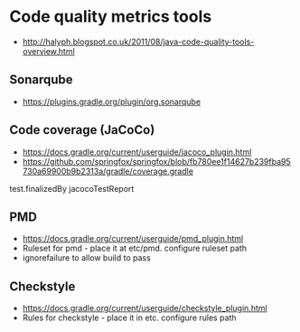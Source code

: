 # Code quality metrics tools

* http://halyph.blogspot.co.uk/2011/08/java-code-quality-tools-overview.html

## Sonarqube

* https://plugins.gradle.org/plugin/org.sonarqube

## Code coverage (JaCoCo)

* https://docs.gradle.org/current/userguide/jacoco_plugin.html
* https://github.com/springfox/springfox/blob/fb780ee1f14627b239fba95730a69900b9b2313a/gradle/coverage.gradle

test.finalizedBy jacocoTestReport

## PMD

* https://docs.gradle.org/current/userguide/pmd_plugin.html
* Ruleset for pmd - place it at etc/pmd. configure ruleset path
* ignorefailure to allow build to pass

## Checkstyle

* https://docs.gradle.org/current/userguide/checkstyle_plugin.html
* Rules for checkstyle - place it in etc. configure rules path
